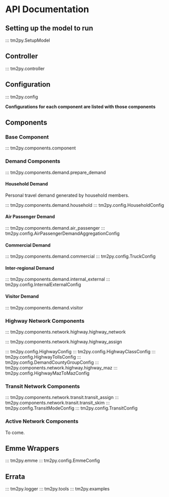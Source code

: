 # API Documentation

## Setting up the model to run

::: tm2py.SetupModel

## Controller

::: tm2py.controller

## Configuration

::: tm2py.config

**Configurations for each component are listed with those components**

## Components

### Base Component

::: tm2py.components.component

### Demand Components

::: tm2py.components.demand.prepare_demand

#### Household Demand

Personal travel demand generated by household members.

::: tm2py.components.demand.household
::: tm2py.config.HouseholdConfig

#### Air Passenger Demand

::: tm2py.components.demand.air_passenger
::: tm2py.config.AirPassengerDemandAggregationConfig

#### Commercial Demand

::: tm2py.components.demand.commercial
::: tm2py.config.TruckConfig

#### Inter-regional Demand

::: tm2py.components.demand.internal_external
::: tm2py.config.InternalExternalConfig

#### Visitor Demand

::: tm2py.components.demand.visitor

### Highway Network Components

::: tm2py.components.network.highway.highway_network

::: tm2py.components.network.highway.highway_assign

::: tm2py.config.HighwayConfig
::: tm2py.config.HighwayClassConfig
::: tm2py.config.HighwayTollsConfig
::: tm2py.config.DemandCountyGroupConfig
::: tm2py.components.network.highway.highway_maz
::: tm2py.config.HighwayMazToMazConfig

### Transit Network Components

::: tm2py.components.network.transit.transit_assign
::: tm2py.components.network.transit.transit_skim
::: tm2py.config.TransitModeConfig
::: tm2py.config.TransitConfig

### Active Network Components

To come.

## Emme Wrappers

::: tm2py.emme
::: tm2py.config.EmmeConfig

## Errata

::: tm2py.logger
::: tm2py.tools
::: tm2py.examples
